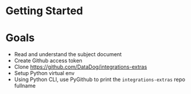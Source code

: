 # Getting Started

# Goals
- Read and understand the subject document
- Create Github access token
- Clone https://github.com/DataDog/integrations-extras
- Setup Python virtual env
- Using Python CLI, use PyGithub to print the `integrations-extras` repo fullname

